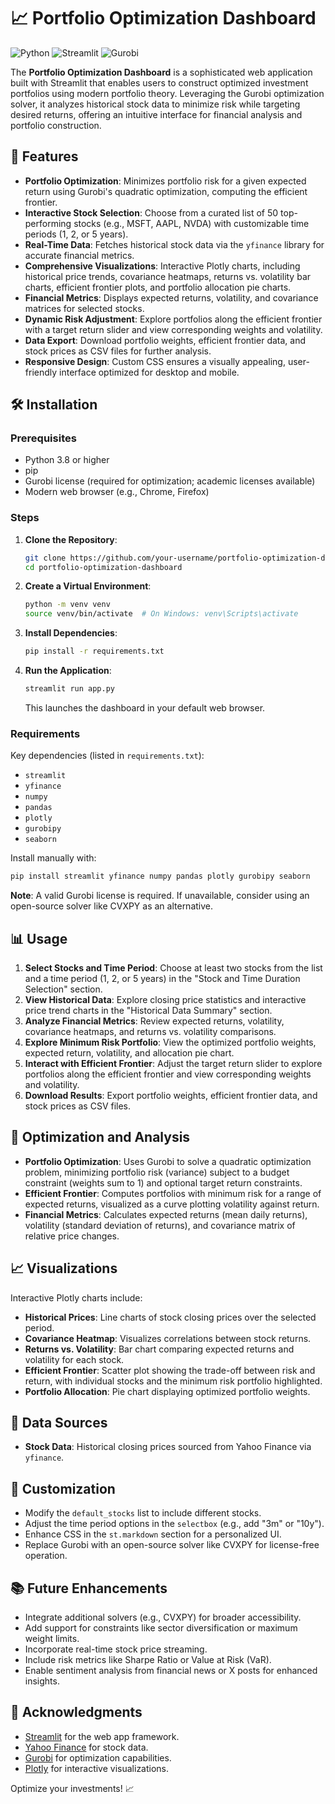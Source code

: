 # 📈 Portfolio Optimization Dashboard

![Python](https://img.shields.io/badge/Python-3.8%2B-blue) ![Streamlit](https://img.shields.io/badge/Streamlit-1.0%2B-red) ![Gurobi](https://img.shields.io/badge/Gurobi-9.0%2B-orange)

The **Portfolio Optimization Dashboard** is a sophisticated web application built with Streamlit that enables users to construct optimized investment portfolios using modern portfolio theory. Leveraging the Gurobi optimization solver, it analyzes historical stock data to minimize risk while targeting desired returns, offering an intuitive interface for financial analysis and portfolio construction.

## 🚀 Features

- **Portfolio Optimization**: Minimizes portfolio risk for a given expected return using Gurobi's quadratic optimization, computing the efficient frontier.
- **Interactive Stock Selection**: Choose from a curated list of 50 top-performing stocks (e.g., MSFT, AAPL, NVDA) with customizable time periods (1, 2, or 5 years).
- **Real-Time Data**: Fetches historical stock data via the `yfinance` library for accurate financial metrics.
- **Comprehensive Visualizations**: Interactive Plotly charts, including historical price trends, covariance heatmaps, returns vs. volatility bar charts, efficient frontier plots, and portfolio allocation pie charts.
- **Financial Metrics**: Displays expected returns, volatility, and covariance matrices for selected stocks.
- **Dynamic Risk Adjustment**: Explore portfolios along the efficient frontier with a target return slider and view corresponding weights and volatility.
- **Data Export**: Download portfolio weights, efficient frontier data, and stock prices as CSV files for further analysis.
- **Responsive Design**: Custom CSS ensures a visually appealing, user-friendly interface optimized for desktop and mobile.

## 🛠️ Installation

### Prerequisites
- Python 3.8 or higher
- pip
- Gurobi license (required for optimization; academic licenses available)
- Modern web browser (e.g., Chrome, Firefox)

### Steps
1. **Clone the Repository**:
   ```bash
   git clone https://github.com/your-username/portfolio-optimization-dashboard.git
   cd portfolio-optimization-dashboard
   ```

2. **Create a Virtual Environment**:
   ```bash
   python -m venv venv
   source venv/bin/activate  # On Windows: venv\Scripts\activate
   ```

3. **Install Dependencies**:
   ```bash
   pip install -r requirements.txt
   ```

4. **Run the Application**:
   ```bash
   streamlit run app.py
   ```

   This launches the dashboard in your default web browser.

### Requirements
Key dependencies (listed in `requirements.txt`):
- `streamlit`
- `yfinance`
- `numpy`
- `pandas`
- `plotly`
- `gurobipy`
- `seaborn`

Install manually with:
```bash
pip install streamlit yfinance numpy pandas plotly gurobipy seaborn
```

**Note**: A valid Gurobi license is required. If unavailable, consider using an open-source solver like CVXPY as an alternative.

## 📊 Usage

1. **Select Stocks and Time Period**: Choose at least two stocks from the list and a time period (1, 2, or 5 years) in the "Stock and Time Duration Selection" section.
2. **View Historical Data**: Explore closing price statistics and interactive price trend charts in the "Historical Data Summary" section.
3. **Analyze Financial Metrics**: Review expected returns, volatility, covariance heatmaps, and returns vs. volatility comparisons.
4. **Explore Minimum Risk Portfolio**: View the optimized portfolio weights, expected return, volatility, and allocation pie chart.
5. **Interact with Efficient Frontier**: Adjust the target return slider to explore portfolios along the efficient frontier and view corresponding weights and volatility.
6. **Download Results**: Export portfolio weights, efficient frontier data, and stock prices as CSV files.

## 🧠 Optimization and Analysis

- **Portfolio Optimization**: Uses Gurobi to solve a quadratic optimization problem, minimizing portfolio risk (variance) subject to a budget constraint (weights sum to 1) and optional target return constraints.
- **Efficient Frontier**: Computes portfolios with minimum risk for a range of expected returns, visualized as a curve plotting volatility against return.
- **Financial Metrics**: Calculates expected returns (mean daily returns), volatility (standard deviation of returns), and covariance matrix of relative price changes.

## 📈 Visualizations

Interactive Plotly charts include:
- **Historical Prices**: Line charts of stock closing prices over the selected period.
- **Covariance Heatmap**: Visualizes correlations between stock returns.
- **Returns vs. Volatility**: Bar chart comparing expected returns and volatility for each stock.
- **Efficient Frontier**: Scatter plot showing the trade-off between risk and return, with individual stocks and the minimum risk portfolio highlighted.
- **Portfolio Allocation**: Pie chart displaying optimized portfolio weights.

## 📝 Data Sources

- **Stock Data**: Historical closing prices sourced from Yahoo Finance via `yfinance`.

## 🔧 Customization

- Modify the `default_stocks` list to include different stocks.
- Adjust the time period options in the `selectbox` (e.g., add "3m" or "10y").
- Enhance CSS in the `st.markdown` section for a personalized UI.
- Replace Gurobi with an open-source solver like CVXPY for license-free operation.

## 📚 Future Enhancements

- Integrate additional solvers (e.g., CVXPY) for broader accessibility.
- Add support for constraints like sector diversification or maximum weight limits.
- Incorporate real-time stock price streaming.
- Include risk metrics like Sharpe Ratio or Value at Risk (VaR).
- Enable sentiment analysis from financial news or X posts for enhanced insights.

## 🙏 Acknowledgments

- [Streamlit](https://streamlit.io/) for the web app framework.
- [Yahoo Finance](https://finance.yahoo.com/) for stock data.
- [Gurobi](https://www.gurobi.com/) for optimization capabilities.
- [Plotly](https://plotly.com/) for interactive visualizations.


Optimize your investments! 📈
